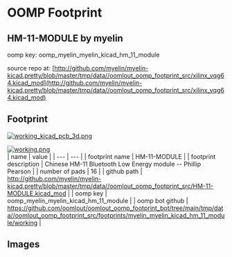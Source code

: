 # OOMP Footprint  
## HM-11-MODULE  by myelin  
  
oomp key: oomp_myelin_myelin_kicad_hm_11_module  
  
source repo at: [http://github.com/myelin/myelin-kicad.pretty/blob/master/tmp/data//oomlout_oomp_footprint_src/xilinx_vqg64.kicad_mod](http://github.com/myelin/myelin-kicad.pretty/blob/master/tmp/data//oomlout_oomp_footprint_src/xilinx_vqg64.kicad_mod)  
## Footprint  
  
[![working_kicad_pcb_3d.png](working_kicad_pcb_3d_600.png)](working_kicad_pcb_3d.png)  
  
[![working.png](working_600.png)](working.png)  
| name | value | 
| --- | --- | 
| footprint name | HM-11-MODULE | 
| footprint description | Chinese HM-11 Bluetooth Low Energy module -- Phillip Pearson | 
| number of pads | 16 | 
| github path | http://github.com/myelin/myelin-kicad.pretty/blob/master/tmp/data//oomlout_oomp_footprint_src/HM-11-MODULE.kicad_mod | 
| oomp key | oomp_myelin_myelin_kicad_hm_11_module | 
| oomp bot github | https://github.com/oomlout/oomlout_oomp_footprint_bot/tree/main/tmp/data//oomlout_oomp_footprint_src/footprints/myelin_myelin_kicad_hm_11_module/working | 
## Images  
